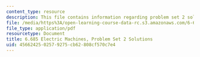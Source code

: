 ```yaml
---
content_type: resource
description: This file contains information regarding problem set 2 solution.
file: /media/https%3A/open-learning-course-data-rc.s3.amazonaws.com/6-685-electric-machines-fall-2013/4566242502579275cb62808cf570c7e4_MIT6_685F13_ps02ans.pdf
file_type: application/pdf
resourcetype: Document
title: 6.685 Electric Machines, Problem Set 2 Solutions
uid: 45662425-0257-9275-cb62-808cf570c7e4
---
```

